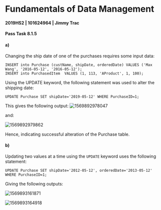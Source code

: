 # Fundamentals of Data Management

#### 2019HS2 |  101624964 | Jimmy Trac 

**Pass Task 8.1.5**

#### a)

Changing the ship date of one of the purchases requires some input data:

```mysql
INSERT into Purchase (custName, shipDate, orderedDate) VALUES ('Max Wang', '2016-05-12', '2016-05-12');
INSERT into PurchasedItem  VALUES (1, 113, 'AProduct', 1, 100);
```

Using the UPDATE keyword, the following statement was used to alter the shipping date:

```mysql
UPDATE Purchase SET shipDate='2019-05-12' WHERE PurchaseID=1;
```

This gives the following output:
![1569892978047](F:\repos\fundamentals-of-data-management\pt8.1.5\pt8.1.5.assets\1569892978047.png)

and:

![1569892979862](F:\repos\fundamentals-of-data-management\pt8.1.5\pt8.1.5.assets\1569892979862.png)



Hence, indicating successful alteration of the Purchase table.

#### b)

Updating two values at a time using the `UPDATE` keyword uses the following statement:

```mysql
UPDATE Purchase SET shipDate='2012-05-12', orderedDate='2013-05-12' WHERE PurchaseID=1;
```

Giving the following outputs:

![1569893161871](F:\repos\fundamentals-of-data-management\pt8.1.5\pt8.1.5.assets\1569893161871.png)



![1569893164918](F:\repos\fundamentals-of-data-management\pt8.1.5\pt8.1.5.assets\1569893164918.png)